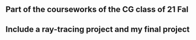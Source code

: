 ## Part of the courseworks of the CG class of 21 Fal
## Include a ray-tracing project and my final project
